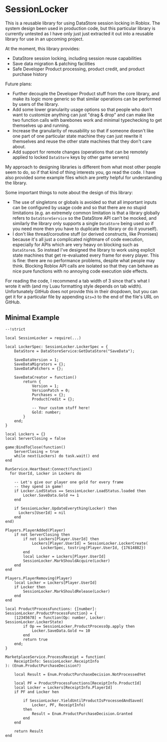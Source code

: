 # SessionLocker

This is a reusable library for using DataStore session locking in Roblox. The system design been used in production code, but this particular library is currently untested as I have only just just extracted it out into a reusable library for use in an upcoming project.

At the moment, this library provides:
- DataStore session locking, including session reuse capabilities
- Save data migration & patching facilities
- Safe Developer Product processing, product credit, and product purchase history

Future plans:
- Further decouple the Developer Product stuff from the core library, and make its logic more generic so that similar operations can be performed by users of the library.
- Add some lower granularity usage options so that people who don't want to customize anything can just "drag & drop" and can make like two function calls with barebones work and minimal typechecking to get themselves up and running.
- Increase the granularity of reusability so that if someone doesn't like one part of one particular state machine they can just rewrite it themselves and reuse the other state machines that they don't care about.
- Add support for remote changes (operations that can be remotely applied to locked `DataStore` keys by other game servers)

My approach to designing libraries is different from what most other people seem to do, so if that kind of thing interests you, go read the code. I have also provided some example files which are pretty helpful for understanding the library.

Some important things to note about the design of this library:
- The use of singletons or globals is avoided so that all important inputs can be configured by usage code and so that there are no stupid limitations (e.g. an extremely common limitation is that a library globally refers to `DataStoreService` so the DataStore API can't be mocked, and similarly the library only supports a single `DataStore` being used so if you need more then you have to duplicate the library or do it yourself).
- I don't like thread/coroutine stuff (or derived constructs, like Promises) because it's all just a complicated nightmare of code execution, especially for APIs which are very heavy on blocking such as `DataStore`s. So instead I've designed the library to work using explicit state machines that get re-evaluated every frame for every player. This is fine: there are no performance problems, despite what people may think. Blocking Roblox API calls are isolated so that they can behave as nice pure functions with no annoying code execution side effects.

For reading the code, I recommend a tab width of 3 since that's what I wrote it with (and my Luau formatting style depends on tab width). Unfortunately GitHub does not provide this in their dropdown, but you can get it for a particular file by appending `&ts=3` to the end of the file's URL on GitHub.

## Minimal Example

```luau
--!strict

local SessionLocker = require(...)

local LockerSpec: SessionLocker.LockerSpec = {
	DataStore = DataStoreService:GetDataStore("SaveData");

	SaveDataVersion = 1;
	SaveDataMigrators = {};
	SaveDataPatchers = {};

	SaveDataCreator = function()
		return {
			Version = 1;
			VersionPatch = 0;
			Purchases = {};
			ProductCredit = {};
			
			-- Your custom stuff here!
			Gold: number;
		}
	end;
}

local Lockers = {}
local ServerClosing = false

game:BindToClose(function()
	ServerClosing = true
	while next(Lockers) do task.wait() end
end

RunService.Heartbeat:Connect(function()
  for UserId, Locker in Lockers do

	-- Let's give our player one gold for every frame
	-- they spend in game!
	if Locker.LodStatus == SessionLocker.LoadStatus.loaded then
		Locker.SaveData.Gold += 1
	end

    if SessionLocker.UpdateEverything(Locker) then
      Lockers[UserId] = nil
    end
end)

Players.PlayerAdded(Player)
	if not ServerClosing then
		if not Lockers[Player.UserId] then
			Lockers[Player.UserId] = SessionLocker.LockerCreate(
				LockerSpec, tostring(Player.UserId, {17614882})
		end
		local Locker = Lockers[Player.UserId]
		SessionLocker.MarkShouldAcquire(Locker)
	end
end

Players.PlayerRemoving(Player)
	local Locker = Lockers[Player.UserId]
	if Locker then
		SessionLocker.MarkShouldRelease(Locker)
	end
end

local ProductProcessFunctions: {[number]: SessionLocker.ProductProcessFunction} = {
	[12345678] = function(Op: number, Locker: SessionLocker.LockerState)
		if Op == SessionLocker.ProductProcessOp.apply then
			Locker.SaveData.Gold += 10
		end
		return true
	end;
}

MarketplaceService.ProcessReceipt = function(
	ReceiptInfo: SessionLocker.ReceiptInfo
): (Enum.ProductPurchaseDecision?)
	
	local Result = Enum.ProductPurchaseDecision.NotProcessedYet
	
	local PF = ProductProcessFunctions[ReceiptInfo.ProductId]
	local Locker = Lockers[ReceiptInfo.PlayerId]
	if PF and Locker hen

		if SessionLocker.YieldUntilProductIsProcessedAndSaved(
			Locker, PF, ReceiptInfo)
		then
			Result = Enum.ProductPurchaseDecision.Granted
		end
	end
	
	return Result
end
```
